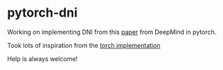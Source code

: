 # pytorch-dni

Working on implementing DNI from this [paper](https://arxiv.org/abs/1608.05343) from DeepMind
in pytorch.

Took lots of inspiration from the [torch implementation](https://github.com/kbullaughey/dni-synthetic-gradients)

Help is always welcome!